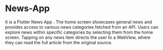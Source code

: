# News-App
It is a Flutter News App . The home screen showcases general news and provides access to various news categories fetched from an API. Users can explore news within specific categories by selecting them from the home screen. Tapping on any news item directs the user to a WebView, where they can read the full article from the original source.
